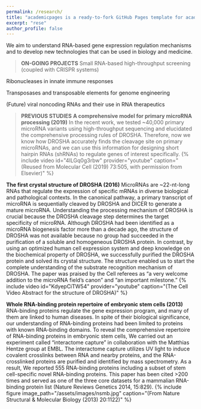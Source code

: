 ```yaml
---
permalink: /research/
title: "academicpages is a ready-to-fork GitHub Pages template for academic personal websites"
excerpt: "rese"
author_profile: false
---
```

We aim to understand RNA-based gene expression regulation mechanisms and to develop new technologies that can be used in biology and medicine.

> **ON-GOING PROJECTS**
Small RNA-based high-throughput screening (coupled with CRISPR systems)

Ribonucleases in innate immune responses

Transposases and transposable elements for genome engineering

(Future) viral noncoding RNAs and their use in RNA therapeutics

> **PREVIOUS STUDIES**
**A comprehensive model for primary microRNA processing (2019)**
In the recent work, we tested ~40,000 primary microRNA variants using high-throughput sequencing and elucidated the comprehensive processing rules of DROSHA. Therefore, now we know how DROSHA accurately finds the cleavage site on primary microRNAs, and we can use this information for designing short hairpin RNAs (shRNAs) to regulate genes of interest specifically.
{% include video id="4ILGq0g3rbw" provider="youtube" caption="(Reused from Molecular Cell (2019) 73:505, with permission from Elsevier)" %}

**The first crystal structure of DROSHA (2016)**
MicroRNAs are ~22-nt-long RNAs that regulate the expression of specific mRNAs in diverse biological and pathological contexts. In the canonical pathway, a primary transcript of microRNA is sequentially cleaved by DROSHA and DICER to generate a mature microRNA. Understanding the processing mechanism of DROSHA is crucial because the DROSHA cleavage step determines the target specificity of microRNA. Although DROSHA had been identified as a microRNA biogenesis factor more than a decade ago, the structure of DROSHA was not available because no group had succeeded in the purification of a soluble and homogeneous DROSHA protein. In contrast, by using an optimized human cell expression system and deep knowledge on the biochemical property of DROSHA, we successfully purified the DROSHA protein and solved its crystal structure. The structure enabled us to start the complete understanding of the substrate recognition mechanism of DROSHA. The paper was praised by the Cell referees as “a very welcome addition to the microRNA field’s canon” and “an important milestone.”
{% include video id="KdyepCiTW54" provider="youtube" caption="(The Cell Video Abstract for the structure of DROSHA)" %}

**Whole RNA-binding protein repertoire of embryonic stem cells (2013)**
RNA-binding proteins regulate the gene expression program, and many of them are linked to human diseases. In spite of their biological significance, our understanding of RNA-binding proteins had been limited to proteins with known RNA-binding domains. To reveal the comprehensive repertoire of RNA-binding proteins in embryonic stem cells, We carried out an experiment called “interactome capture” in collaboration with the Matthias Hentze group at EMBL. The interactome capture utilizes UV light to induce covalent crosslinks between RNA and nearby proteins, and the RNA-crosslinked proteins are purified and identified by mass spectrometry. As a result, We reported 555 RNA-binding proteins including a subset of stem cell-specific novel RNA-binding proteins. This paper has been cited >200 times and served as one of the three core datasets for a mammalian RNA-binding protein list (Nature Reviews Genetics 2014, 15:829).
{% include figure image_path="/assets/images/nsmb.jpg" caption="(From Nature Structural & Molecular Biology (2013) 20:1122)" %}
